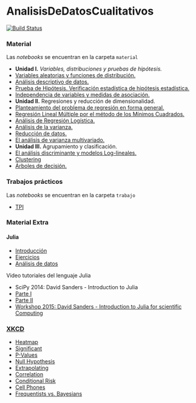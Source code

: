 # AnalisisDeDatosCualitativos

[![Build Status](https://travis-ci.org/diegozea/AnalisisDeDatosCualitativos.jl.svg?branch=master)](https://travis-ci.org/diegozea/AnalisisDeDatosCualitativos.jl)

### Material

Las *notebooks* se encuentran en la carpeta `material`

- **Unidad I.** *Variables, distribuciones y pruebas de hipótesis.*
 - [Variables aleatorias y funciones de distribución.](http://nbviewer.jupyter.org/github/diegozea/AnalisisDeDatosCualitativos.jl/blob/master/material/I.1.VariablesAleatoriasyFuncionesDeDistribucion.ipynb)  
 - [Análisis descriptivo de datos.](http://nbviewer.jupyter.org/github/diegozea/AnalisisDeDatosCualitativos.jl/blob/96630dec6d6b0583e3793acf0fbda8413b03c210/material/I.2.AnalisisDescriptivoDeDatos.ipynb)  
 - [Prueba de Hipótesis. Verificación estadística de hipótesis estadística.](http://nbviewer.jupyter.org/github/diegozea/AnalisisDeDatosCualitativos.jl/blob/master/material/I.3.PruebaDeHipotesis.ipynb)  
 - [Independencia de variables y medidas de asociación.](http://nbviewer.jupyter.org/github/diegozea/AnalisisDeDatosCualitativos.jl/blob/master/material/I.4.IndependenciaDeVariablesyMedidasDeAsociacion.ipynb)  
- **Unidad II.** Regresiones y reducción de dimensionalidad.  
 - [Planteamiento del problema de regresión en forma general.](http://nbviewer.jupyter.org/github/diegozea/AnalisisDeDatosCualitativos.jl/blob/master/material/II.1.Regresion.ipynb)  
 - [Regresión Lineal Múltiple por el método de los Mínimos Cuadrados.](http://nbviewer.jupyter.org/github/diegozea/AnalisisDeDatosCualitativos.jl/blob/master/material/II.2.RegresionLinealMultiple.ipynb)  
 - [Análisis de Regresión Logística.](http://nbviewer.jupyter.org/github/diegozea/AnalisisDeDatosCualitativos.jl/blob/master/material/II.3.RegresionLogistica.ipynb)  
 - [Análisis de la varianza.](http://nbviewer.jupyter.org/github/diegozea/AnalisisDeDatosCualitativos.jl/blob/master/material/II.4.ANOVA.ipynb)  
 - [Reducción de datos.](http://nbviewer.jupyter.org/github/diegozea/AnalisisDeDatosCualitativos.jl/blob/master/material/II.5.ReduccionDeDatos.ipynb)  
 - [El análisis de varianza multivariado.](http://nbviewer.jupyter.org/github/diegozea/AnalisisDeDatosCualitativos.jl/blob/master/material/II.6.ANOVAMultivariado.ipynb)  
- **Unidad III.** Agrupamiento y clasificación.  
 - [El análisis discriminante y modelos Log-lineales.](http://nbviewer.jupyter.org/github/diegozea/AnalisisDeDatosCualitativos.jl/blob/master/material/III.1.AnalisisDiscriminante.ipynb)  
 - [Clustering](http://nbviewer.jupyter.org/github/diegozea/AnalisisDeDatosCualitativos.jl/blob/master/material/III.2.Clustering.ipynb)  
 - [Árboles de decisión.](http://nbviewer.jupyter.org/github/diegozea/AnalisisDeDatosCualitativos.jl/blob/master/material/III.3.ArbolesDeDecision.ipynb)  

### Trabajos prácticos

Las *notebooks* se encuentran en la carpeta `trabajo`

- [TPI](http://nbviewer.jupyter.org/github/diegozea/AnalisisDeDatosCualitativos.jl/blob/master/trabajos/TPI.ipynb)
  
### Material Extra

#### Julia

* [Introducción](http://nbviewer.jupyter.org/format/slides/github/diegozea/ADayWithJulia/blob/master/MBBS2017/Introduccion_a_Julia.ipynb#/)  
* [Ejercicios](http://nbviewer.jupyter.org/format/slides/github/diegozea/ADayWithJulia/blob/master/MBBS2017/Ejercicios.ipynb#/)  
* [Análisis de datos](http://nbviewer.jupyter.org/format/slides/github/diegozea/ADayWithJulia/blob/master/MBBS2017/Analisis_de_datos.ipynb#/)  

Video tutoriales del lenguaje Julia

- SciPy 2014: David Sanders - Introduction to Julia
 - [Parte I](https://youtu.be/vWkgEddb4-A)
 - [Parte II](https://youtu.be/I3JH5Bg46yU)
- [Workshop 2015: David Sanders - Introduction to Julia for scientific Computing](https://youtu.be/gQ1y5NUD_RI)

### [XKCD](http://xkcd.com/)

- [Heatmap](https://www.explainxkcd.com/wiki/index.php/1138:_Heatmap)
- [Significant](https://www.explainxkcd.com/wiki/index.php/882:_Significant)
- [P-Values](https://www.explainxkcd.com/wiki/index.php/1478:_P-Values)
- [Null Hypothesis](https://www.explainxkcd.com/wiki/index.php/892:_Null_Hypothesis)
- [Extrapolating](Extrapolating)
- [Correlation](https://www.explainxkcd.com/wiki/index.php/552:_Correlation)
- [Conditional Risk](https://www.explainxkcd.com/wiki/index.php/795:_Conditional_Risk)
- [Cell Phones](https://www.explainxkcd.com/wiki/index.php/925:_Cell_Phones)
- [Frequentists vs. Bayesians](https://www.explainxkcd.com/wiki/index.php/1132:_Frequentists_vs._Bayesians)
